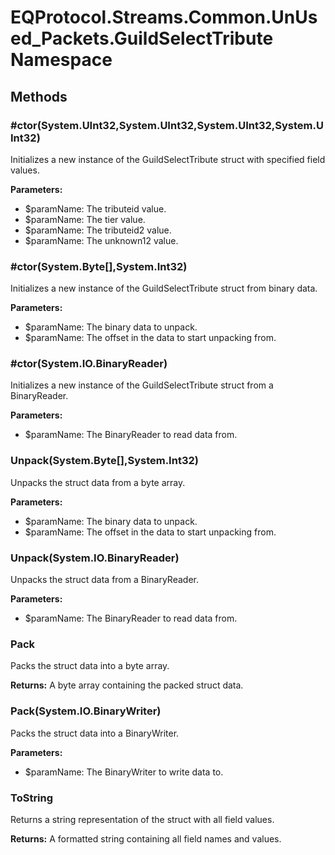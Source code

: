 ﻿# EQProtocol.Streams.Common.UnUsed_Packets.GuildSelectTribute Namespace

## Methods

### #ctor(System.UInt32,System.UInt32,System.UInt32,System.UInt32)

Initializes a new instance of the GuildSelectTribute struct with specified field values.

**Parameters:**

- $paramName: The tributeid value.
- $paramName: The tier value.
- $paramName: The tributeid2 value.
- $paramName: The unknown12 value.

### #ctor(System.Byte[],System.Int32)

Initializes a new instance of the GuildSelectTribute struct from binary data.

**Parameters:**

- $paramName: The binary data to unpack.
- $paramName: The offset in the data to start unpacking from.

### #ctor(System.IO.BinaryReader)

Initializes a new instance of the GuildSelectTribute struct from a BinaryReader.

**Parameters:**

- $paramName: The BinaryReader to read data from.

### Unpack(System.Byte[],System.Int32)

Unpacks the struct data from a byte array.

**Parameters:**

- $paramName: The binary data to unpack.
- $paramName: The offset in the data to start unpacking from.

### Unpack(System.IO.BinaryReader)

Unpacks the struct data from a BinaryReader.

**Parameters:**

- $paramName: The BinaryReader to read data from.

### Pack

Packs the struct data into a byte array.

**Returns:** A byte array containing the packed struct data.

### Pack(System.IO.BinaryWriter)

Packs the struct data into a BinaryWriter.

**Parameters:**

- $paramName: The BinaryWriter to write data to.

### ToString

Returns a string representation of the struct with all field values.

**Returns:** A formatted string containing all field names and values.


